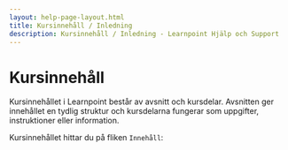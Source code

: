 ```yaml
---
layout: help-page-layout.html
title: Kursinnehåll / Inledning
description: Kursinnehåll / Inledning - Learnpoint Hjälp och Support
---
```


# Kursinnehåll

<!-- only-in-swedish.html -->

Kursinnehållet i Learnpoint består av avsnitt och kursdelar. Avsnitten ger innehållet en tydlig struktur och kursdelarna fungerar som uppgifter, instruktioner eller information.

Kursinnehållet hittar du på fliken `Innehåll`:


